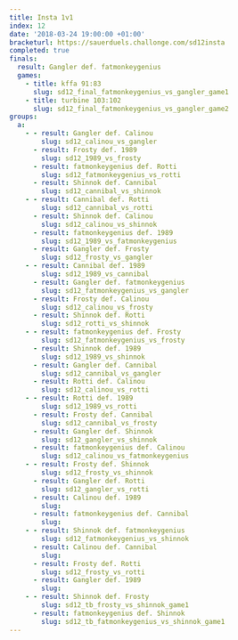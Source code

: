 ```yaml
---
title: Insta 1v1
index: 12
date: '2018-03-24 19:00:00 +01:00'
bracketurl: https://sauerduels.challonge.com/sd12insta
completed: true
finals:
  result: Gangler def. fatmonkeygenius
  games:
    - title: kffa 91:83
      slug: sd12_final_fatmonkeygenius_vs_gangler_game1
    - title: turbine 103:102
      slug: sd12_final_fatmonkeygenius_vs_gangler_game2
groups:
  a:
    - - result: Gangler def. Calinou
        slug: sd12_calinou_vs_gangler
      - result: Frosty def. 1989
        slug: sd12_1989_vs_frosty
      - result: fatmonkeygenius def. Rotti
        slug: sd12_fatmonkeygenius_vs_rotti
      - result: Shinnok def. Cannibal
        slug: sd12_cannibal_vs_shinnok
    - - result: Cannibal def. Rotti
        slug: sd12_cannibal_vs_rotti
      - result: Shinnok def. Calinou
        slug: sd12_calinou_vs_shinnok
      - result: fatmonkeygenius def. 1989
        slug: sd12_1989_vs_fatmonkeygenius
      - result: Gangler def. Frosty
        slug: sd12_frosty_vs_gangler
    - - result: Cannibal def. 1989
        slug: sd12_1989_vs_cannibal
      - result: Gangler def. fatmonkeygenius
        slug: sd12_fatmonkeygenius_vs_gangler
      - result: Frosty def. Calinou
        slug: sd12_calinou_vs_frosty
      - result: Shinnok def. Rotti
        slug: sd12_rotti_vs_shinnok
    - - result: fatmonkeygenius def. Frosty
        slug: sd12_fatmonkeygenius_vs_frosty
      - result: Shinnok def. 1989
        slug: sd12_1989_vs_shinnok
      - result: Gangler def. Cannibal
        slug: sd12_cannibal_vs_gangler
      - result: Rotti def. Calinou
        slug: sd12_calinou_vs_rotti
    - - result: Rotti def. 1989
        slug: sd12_1989_vs_rotti
      - result: Frosty def. Cannibal
        slug: sd12_cannibal_vs_frosty
      - result: Gangler def. Shinnok
        slug: sd12_gangler_vs_shinnok
      - result: fatmonkeygenius def. Calinou
        slug: sd12_calinou_vs_fatmonkeygenius
    - - result: Frosty def. Shinnok
        slug: sd12_frosty_vs_shinnok
      - result: Gangler def. Rotti
        slug: sd12_gangler_vs_rotti
      - result: Calinou def. 1989
        slug: 
      - result: fatmonkeygenius def. Cannibal
        slug: 
    - - result: Shinnok def. fatmonkeygenius
        slug: sd12_fatmonkeygenius_vs_shinnok
      - result: Calinou def. Cannibal
        slug: 
      - result: Frosty def. Rotti
        slug: sd12_frosty_vs_rotti
      - result: Gangler def. 1989
        slug: 
    - - result: Shinnok def. Frosty
        slug: sd12_tb_frosty_vs_shinnok_game1
      - result: fatmonkeygenius def. Shinnok
        slug: sd12_tb_fatmonkeygenius_vs_shinnok_game1
---
```

